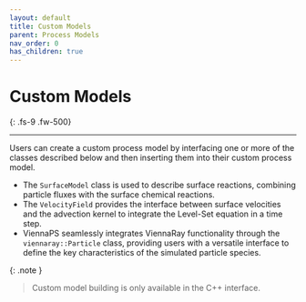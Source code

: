 ```yaml
---
layout: default
title: Custom Models
parent: Process Models
nav_order: 0
has_children: true
---
```


# Custom Models
{: .fs-9 .fw-500}

---

Users can create a custom process model by interfacing one or more of the classes described below and then inserting them into their custom process model.

- The `SurfaceModel` class is used to describe surface reactions, combining particle fluxes with the surface chemical reactions.
- The `VelocityField` provides the interface between surface velocities and the advection kernel to integrate the Level-Set equation in a time step.
- ViennaPS seamlessly integrates ViennaRay functionality through the `viennaray::Particle` class, providing users with a versatile interface to define the key characteristics of the simulated particle species.

{: .note }
> Custom model building is only available in the C++ interface.
